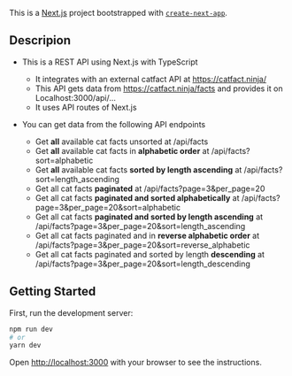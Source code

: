 This is a [Next.js](https://nextjs.org/) project bootstrapped with [`create-next-app`](https://github.com/vercel/next.js/tree/canary/packages/create-next-app).

## Descripion
- This is a REST API using Next.js with TypeScript
    - It integrates with an external catfact API at https://catfact.ninja/
    - This API gets data from https://catfact.ninja/facts and provides it on Localhost:3000/api/...
    - It uses API routes of Next.js

- You can get data from the following API endpoints
    - Get **all** available cat facts unsorted at /api/facts
    - Get **all** available cat facts in **alphabetic order** at /api/facts?sort=alphabetic
    - Get **all** available cat facts **sorted by length ascending** at /api/facts?sort=length_ascending
    - Get all cat facts **paginated** at /api/facts?page=3&per_page=20
    - Get all cat facts **paginated and sorted alphabetically** at /api/facts?page=3&per_page=20&sort=alphabetic
    - Get all cat facts **paginated and sorted by length ascending** at /api/facts?page=3&per_page=20&sort=length_ascending
    - Get all cat facts paginated and in **reverse alphabetic order** at /api/facts?page=3&per_page=20&sort=reverse_alphabetic
    - Get all cat facts paginated and sorted by length **descending** at /api/facts?page=3&per_page=20&sort=length_descending

## Getting Started

First, run the development server:

```bash
npm run dev
# or
yarn dev
```

Open [http://localhost:3000](http://localhost:3000) with your browser to see the instructions.

